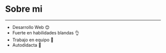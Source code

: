 <h1 align="center> Hola, soy ~~Henry~~ 👋 </h1>

## Sobre mi
---
* Desarrollo Web :blush:
* Fuerte en habilidades blandas :ok_hand:
* Trabajo en equipo :wave:
* Autodidacta :page_with_curl:
